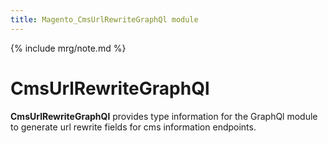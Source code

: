```yaml
---
title: Magento_CmsUrlRewriteGraphQl module
---
```


{% include mrg/note.md %}

# CmsUrlRewriteGraphQl

**CmsUrlRewriteGraphQl** provides type information for the GraphQl module
to generate url rewrite fields for cms information endpoints.


